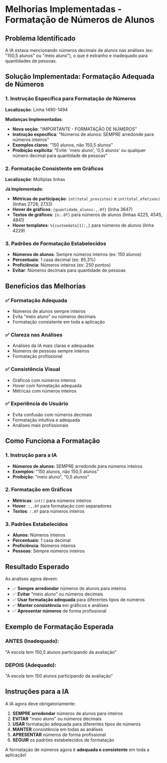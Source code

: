# Melhorias Implementadas - Formatação de Números de Alunos

## Problema Identificado
A IA estava mencionando números decimais de alunos nas análises (ex: "150,5 alunos" ou "meio aluno"), o que é estranho e inadequado para quantidades de pessoas.

## Solução Implementada: Formatação Adequada de Números

### 1. Instrução Específica para Formatação de Números
**Localização**: Linha 1490-1494

**Mudanças Implementadas**:
- **Nova seção**: "IMPORTANTE - FORMATAÇÃO DE NÚMEROS"
- **Instrução específica**: "Números de alunos: SEMPRE arredonde para números inteiros"
- **Exemplos claros**: "150 alunos, não 150,5 alunos"
- **Proibição explícita**: "Evite: 'meio aluno', '0,5 alunos' ou qualquer número decimal para quantidade de pessoas"

### 2. Formatação Consistente em Gráficos
**Localização**: Múltiplas linhas

**Já Implementado**:
- **Métricas de participação**: `int(total_previstos)` e `int(total_efetivos)` (linhas 2728, 2733)
- **Hover de gráficos**: `{quantidade_alunos:,.0f}` (linha 3647)
- **Textos de gráficos**: `{n:.0f}` para números de alunos (linhas 4225, 4545, 4841)
- **Hover templates**: `%{customdata[1]:,}` para números de alunos (linha 4229)

### 3. Padrões de Formatação Estabelecidos
- **Números de alunos**: Sempre números inteiros (ex: 150 alunos)
- **Percentuais**: 1 casa decimal (ex: 85,3%)
- **Proficiência**: Números inteiros (ex: 250 pontos)
- **Evitar**: Números decimais para quantidade de pessoas

## Benefícios das Melhorias

### ✅ **Formatação Adequada**
- Números de alunos sempre inteiros
- Evita "meio aluno" ou números decimais
- Formatação consistente em toda a aplicação

### ✅ **Clareza nas Análises**
- Análises da IA mais claras e adequadas
- Números de pessoas sempre inteiros
- Formatação profissional

### ✅ **Consistência Visual**
- Gráficos com números inteiros
- Hover com formatação adequada
- Métricas com números inteiros

### ✅ **Experiência do Usuário**
- Evita confusão com números decimais
- Formatação intuitiva e adequada
- Análises mais profissionais

## Como Funciona a Formatação

### 1. Instrução para a IA
- **Números de alunos**: SEMPRE arredonde para números inteiros
- **Exemplos**: "150 alunos, não 150,5 alunos"
- **Proibição**: "meio aluno", "0,5 alunos"

### 2. Formatação em Gráficos
- **Métricas**: `int()` para números inteiros
- **Hover**: `:,.0f` para formatação com separadores
- **Textos**: `:.0f` para números inteiros

### 3. Padrões Estabelecidos
- **Alunos**: Números inteiros
- **Percentuais**: 1 casa decimal
- **Proficiência**: Números inteiros
- **Pessoas**: Sempre números inteiros

## Resultado Esperado

As análises agora devem:
- ✅ **Sempre arredondar** números de alunos para inteiros
- ✅ **Evitar** "meio aluno" ou números decimais
- ✅ **Usar formatação adequada** para diferentes tipos de números
- ✅ **Manter consistência** em gráficos e análises
- ✅ **Apresentar números** de forma profissional

## Exemplo de Formatação Esperada

### ANTES (Inadequado):
"A escola tem 150,5 alunos participando da avaliação"

### DEPOIS (Adequado):
"A escola tem 150 alunos participando da avaliação"

## Instruções para a IA

A IA agora deve obrigatoriamente:
1. **SEMPRE arredondar** números de alunos para inteiros
2. **EVITAR** "meio aluno" ou números decimais
3. **USAR** formatação adequada para diferentes tipos de números
4. **MANTER** consistência em todas as análises
5. **APRESENTAR** números de forma profissional
6. **SEGUIR** os padrões estabelecidos de formatação

A formatação de números agora é **adequada e consistente** em toda a aplicação!
